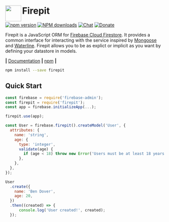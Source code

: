# Firepit<a href="https://firepit.io"><img align="left" src="https://i.imgur.com/3y5vVOf.png" width="50"></a>

[![npm version](https://img.shields.io/npm/v/firepit.svg?style=flat-square)](https://www.npmjs.com/package/firepit)
[![NPM downloads](https://img.shields.io/npm/dm/firepit.svg?style=flat-square)](https://www.npmjs.com/package/firepit)
[![Chat](https://img.shields.io/badge/chat-on%20discord-7289da.svg?style=flat-square)](https://discord.gg/t6bdqMs)
[![Donate](https://img.shields.io/badge/Donate-Patreon-green.svg?style=flat-square)](https://www.patreon.com/invertase)


Firepit is a JavaScript ORM for [Firebase Cloud Firestore](https://firebase.google.com/docs/firestore/). It provides a common interface for interacting with the service inspired by [Mongoose](http://mongoosejs.com/) and [Waterline](https://github.com/balderdashy/waterline). Firepit allows you to be as explict or implicit as you want by defining your datastore in models.

<b>|</b> [Documentation](https://firepit.io/docs) <b>|</b> [npm](https://www.npmjs.com/package/firepit) <b>|</b>

```bash
npm install --save firepit
```

## Quick Start

```js
const firebase = require('firebase-admin');
const firepit = require('firepit');
const app = firebase.initializeApp(...);

firepit.use(app);

const User = firebase.firepit().createModel('User', {
  attributes: {
    name: 'string',
    age: {
      type: 'integer',
      validate(age) {
        if (age < 18) throw new Error('Users must be at least 18 years old.');
      },
    },
  },
});

User
  .create({
    name: 'Ben Dover',
    age: 20,
  })
  .then((created) => {
      console.log('User created!', created);
  });
```
